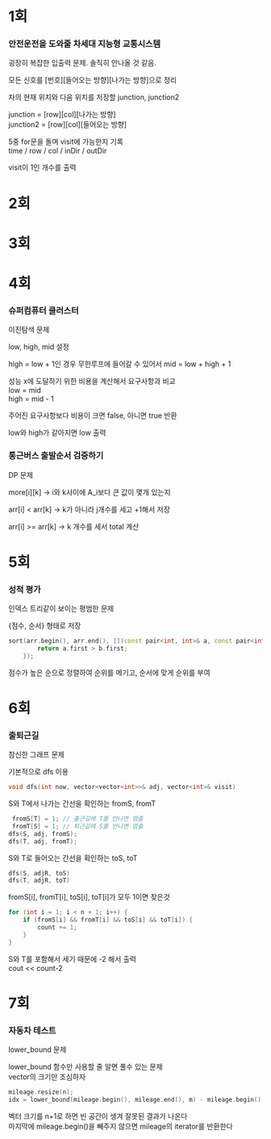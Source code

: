 # 1회
### 안전운전을 도와줄 차세대 지능형 교통시스템
굉장히 복잡한 입출력 문제. 솔직히 안나올 것 같음. </br>

모든 신호를 [번호][들어오는 방향][나가는 방향]으로 정리 </br>

차의 현재 위치와 다음 위치를 저장할 junction, junction2 </br>

junction = [row][col][나가는 방향] </br>
junction2 = [row][col][들어오는 방향] </br>

5중 for문을 돌며 visit에 가능한지 기록 </br>
time / row / col / inDir / outDir </br>

visit이 1인 개수를 출력</br>

# 2회


# 3회


# 4회
### 슈퍼컴퓨터 클러스터
이진탐색 문제 </br>

low, high, mid 설정 </br>

high = low + 1인 경우 무한루프에 들어갈 수 있어서 mid = low + high + 1 </br>

성능 x에 도달하기 위한 비용을 계산해서 요구사항과 비교 </br>
low = mid </br>
high = mid - 1 </br>

주어진 요구사항보다 비용이 크면 false, 아니면 true 반환 </br>

low와 high가 같아지면 low 출력 </br>

### 통근버스 출발순서 검증하기
DP 문제 </br>

more[i][k] -> i와 k사이에 A_i보다 큰 값이 몇개 있는지 </br>

arr[i] < arr[k] -> k가 아니라 j개수를 세고 +1해서 저장 </br>

arr[i] >= arr[k] -> k 개수를 세서 total 계산 </br>

# 5회
### 성적 평가
인덱스 트리같이 보이는 평범한 문제 </br>

{점수, 순서} 형태로 저장 </br>

```c++
sort(arr.begin(), arr.end(), [](const pair<int, int>& a, const pair<int, int>& b) {
		return a.first > b.first;
	});
```

점수가 높은 순으로 정렬하여 순위를 메기고, 순서에 맞게 순위를 부여 </br>

# 6회
### 출퇴근길
참신한 그래프 문제 </br>

기본적으로 dfs 이용 </br>
```c++
void dfs(int now, vector<vector<int>>& adj, vector<int>& visit)
```

S와 T에서 나가는 간선을 확인하는 fromS, fromT </br>
```c++
 fromS[T] = 1; // 출근길에 T를 만나면 멈춤
 fromT[S] = 1; // 퇴근길에 S를 만나면 멈출
dfs(S, adj, fromS);
dfs(T, adj, fromT); 
```

S와 T로 들어오는 간선을 확인하는 toS, toT </br>
```c++
dfs(S, adjR, toS)
dfs(T, adjR, toT)
```

fromS[i], fromT[i], toS[i], toT[i]가 모두 1이면 찾은것 </br>
```c++
for (int i = 1; i < n + 1; i++) {
	if (fromS[i] && fromT[i] && toS[i] && toT[i]) {
		count += 1;
	}
}
```

S와 T를 포함해서 세기 때문에 -2 해서 출력 </br>
cout << count-2 </br>

# 7회
### 자동차 테스트
lower_bound 문제 </br>

lower_bound 함수만 사용할 줄 알면 풀수 있는 문제 </br>
vector의 크기만 조심하자 </br>

```c++
mileage.resize(n);
idx = lower_bound(mileage.begin(), mileage.end(), m) - mileage.begin();
```

벡터 크기를 n+1로 하면 빈 공간이 생겨 잘못된 결과가 나온다 </br>
마지막에 mileage.begin()을 빼주지 않으면 mileage의 iterator를 반환한다 </br>



